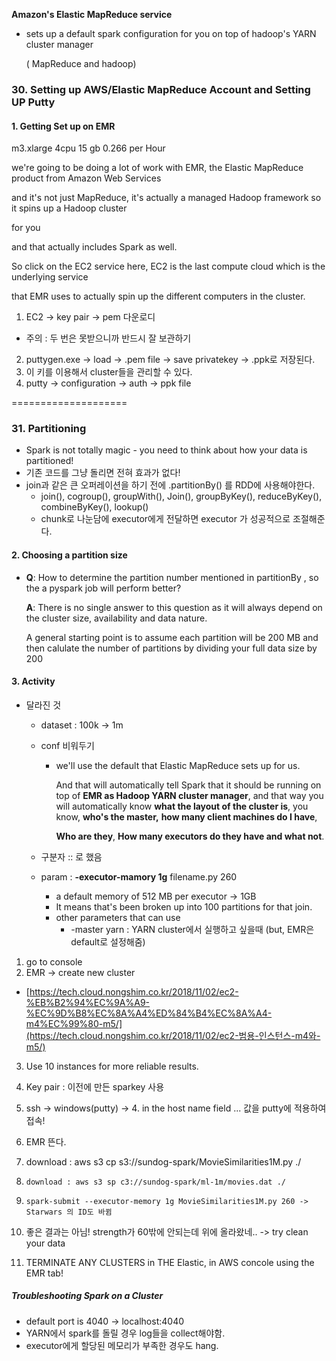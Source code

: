 **Amazon's Elastic MapReduce service**



- sets up a default spark configuration for you on top of hadoop's YARN cluster manager

  ( MapReduce and hadoop)



### 30. Setting up AWS/Elastic MapReduce Account and Setting UP Putty

#### 1. Getting Set up on EMR

m3.xlarge 4cpu 15 gb 0.266 per Hour

we're going to be doing a lot of work with EMR, the Elastic MapReduce product from Amazon Web Services

and it's not just MapReduce, it's actually a managed Hadoop framework so it spins up a Hadoop cluster

for you

and that actually includes Spark as well.



So click on the EC2 service here, EC2 is the last compute cloud which is the underlying service

that EMR uses to actually spin up the different computers in the cluster.





1.  EC2 -> key pair -> pem 다운로디
   * 주의 : 두 번은 못받으니까 반드시 잘 보관하기



2. puttygen.exe -> load -> .pem file -> save privatekey -> .ppk로 저장된다.
3. 이 키를 이용해서 cluster들을 관리할 수 있다.
4. putty -> configuration -> auth -> ppk file



====================

### 31. Partitioning

- Spark is not totally magic - you need to think about how your data is partitioned!
- 기존 코드를 그냥 돌리면 전혀 효과가 없다!
- join과 같은 큰 오퍼레이션을 하기 전에 .partitionBy() 를 RDD에 사용해야한다.
  - join(), cogroup(), groupWith(), Join(), groupByKey(), reduceByKey(), combineByKey(), lookup()
  - chunk로 나눈담에 executor에게 전달하면 executor 가 성공적으로 조절해준다.



#### 2. Choosing a partition size

- **Q**: How to determine the partition number mentioned in partitionBy , so the a pyspark job will perform better?

  **A**: There is no single answer to this question as it will always depend on the cluster size, availability and data nature.

  A general starting point is to assume each partition will be 200 MB and then calulate the number of partitions by dividing your full data size by 200



#### 3. Activity

* 달라진 것 

  * dataset  : 100k -> 1m

  * conf 비워두기 

    * we'll use the default that Elastic MapReduce sets up for us.

      And that will automatically tell Spark that it should be running on top of **EMR as Hadoop YARN cluster manager**, and that way you will automatically know **what the layout of the cluster is**, you know, **who's the master,** **how many client machines do I have**,

      **Who are they**, **How many executors do they have and what not**.

    

  * 구분자 :: 로 했음

  * param : **-executor-mamory 1g** filename.py 260

    * a default memory of 512 MB per executor -> 1GB
    * It means that's been broken up into 100 partitions for that join. 
    * other parameters that can use
      * -master yarn : YARN cluster에서 실행하고 싶을때 (but, EMR은 default로 설정해줌)





1. go to console
2. EMR -> create new cluster 

* [https://tech.cloud.nongshim.co.kr/2018/11/02/ec2-%EB%B2%94%EC%9A%A9-%EC%9D%B8%EC%8A%A4%ED%84%B4%EC%8A%A4-m4%EC%99%80-m5/](https://tech.cloud.nongshim.co.kr/2018/11/02/ec2-범용-인스턴스-m4와-m5/)



3. Use 10 instances for more reliable results.

4. Key pair : 이전에 만든 sparkey 사용 

5. ssh -> windows(putty) -> 4. in the host name field ... 값을 putty에 적용하여 접속! 

6. EMR 뜬다.

   

7. download :  aws s3 cp s3://sundog-spark/MovieSimilarities1M.py ./

8. ```
   download : aws s3 sp c3://sundog-spark/ml-1m/movies.dat ./
   ```

9. ```
   spark-submit --executor-memory 1g MovieSimilarities1M.py 260 -> Starwars 의 ID도 바뀜
   ```



10. 좋은 결과는 아님! strength가 60밖에 안되는데 위에 올라왔네.. -> try clean your data

11. TERMINATE ANY CLUSTERS in THE Elastic, in AWS concole using the EMR tab! 




##### Troubleshooting Spark on a Cluster

- default port is 4040 -> localhost:4040
- YARN에서 spark를 돌릴 경우 log들을 collect해야함.
- executor에게 할당된 메모리가 부족한 경우도 hang.






  